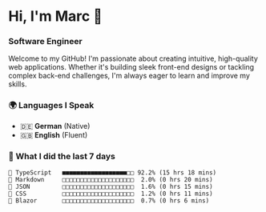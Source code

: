 # Hi, I'm Marc 👋 
### Software Engineer

Welcome to my GitHub! I'm passionate about creating intuitive, high-quality web applications. Whether it's building sleek front-end designs or tackling complex back-end challenges, I'm always eager to learn and improve my skills.  

### 🌍 Languages I Speak  
- 🇩🇪 **German** (Native)  
- 🇬🇧 **English** (Fluent)

### 🤯 What I did the last 7 days

```
🔷 TypeScript   ■■■■■■■■■■■■■■■■■■□□ 92.2% (15 hrs 18 mins)
📝 Markdown     □□□□□□□□□□□□□□□□□□□□  2.0% (0 hrs 20 mins)
📄 JSON         □□□□□□□□□□□□□□□□□□□□  1.6% (0 hrs 15 mins)
🎨 CSS          □□□□□□□□□□□□□□□□□□□□  1.2% (0 hrs 11 mins)
📄 Blazor       □□□□□□□□□□□□□□□□□□□□  0.7% (0 hrs 6 mins)
```